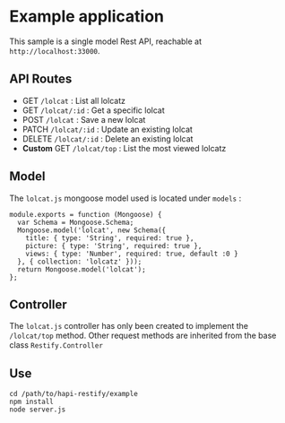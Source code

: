 Example application
=================

This sample is a single model Rest API, reachable at `http://localhost:33000`.

## API Routes

+ GET `/lolcat` : List all lolcatz
+ GET `/lolcat/:id` : Get a specific lolcat
+ POST `/lolcat` : Save a new lolcat
+ PATCH `/lolcat/:id` : Update an existing lolcat
+ DELETE `/lolcat/:id` : Delete an existing lolcat
+ __Custom__ GET `/lolcat/top` : List the most viewed lolcatz

## Model
The `lolcat.js` mongoose model used is located under `models` :
```
module.exports = function (Mongoose) {
  var Schema = Mongoose.Schema;
  Mongoose.model('lolcat', new Schema({
    title: { type: 'String', required: true },
    picture: { type: 'String', required: true },
    views: { type: 'Number', required: true, default :0 }
  }, { collection: 'lolcatz' }));
  return Mongoose.model('lolcat');
};
```

## Controller
The `lolcat.js` controller has only been created to implement the `/lolcat/top` method.
Other request methods are inherited from the base class `Restify.Controller`

## Use
```
cd /path/to/hapi-restify/example
npm install
node server.js
```